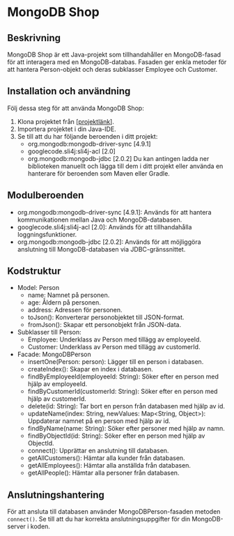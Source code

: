 # MongoDB Shop

## Beskrivning
MongoDB Shop är ett Java-projekt som tillhandahåller en MongoDB-fasad för att interagera med en MongoDB-databas. Fasaden ger enkla metoder för att hantera Person-objekt och deras subklasser Employee och Customer.

## Installation och användning
Följ dessa steg för att använda MongoDB Shop:

1. Klona projektet från [[projektlänk](https://github.com/dangernooodle/MongoDBCRUD.git)].
2. Importera projektet i din Java-IDE.
3. Se till att du har följande beroenden i ditt projekt:
   - org.mongodb:mongodb-driver-sync [4.9.1]
   - googlecode.sli4j:sli4j-acl [2.0]
   - org.mongodb:mongodb-jdbc [2.0.2]
   Du kan antingen ladda ner biblioteken manuellt och lägga till dem i ditt projekt eller använda en hanterare för beroenden som Maven eller Gradle.

## Modulberoenden
- org.mongodb:mongodb-driver-sync [4.9.1]: Används för att hantera kommunikationen mellan Java och MongoDB-databasen.
- googlecode.sli4j:sli4j-acl [2.0]: Används för att tillhandahålla loggningsfunktioner.
- org.mongodb:mongodb-jdbc [2.0.2]: Används för att möjliggöra anslutning till MongoDB-databasen via JDBC-gränssnittet.

## Kodstruktur
- Model: Person
  - name: Namnet på personen.
  - age: Åldern på personen.
  - address: Adressen för personen.
  - toJson(): Konverterar personobjektet till JSON-format.
  - fromJson(): Skapar ett personobjekt från JSON-data.
- Subklasser till Person:
  - Employee: Underklass av Person med tillägg av employeeId.
  - Customer: Underklass av Person med tillägg av customerId.
- Facade: MongoDBPerson
  - insertOne(Person: person): Lägger till en person i databasen.
  - createIndex(): Skapar en index i databasen.
  - findByEmployeeId(employeeId: String): Söker efter en person med hjälp av employeeId.
  - findByCustomerId(customerId: String): Söker efter en person med hjälp av customerId.
  - delete(id: String): Tar bort en person från databasen med hjälp av id.
  - updateName(index: String, newValues: Map<String, Object>): Uppdaterar namnet på en person med hjälp av id.
  - findByName(name: String): Söker efter personer med hjälp av namn.
  - findByObjectId(id: String): Söker efter en person med hjälp av ObjectId.
  - connect(): Upprättar en anslutning till databasen.
  - getAllCustomers(): Hämtar alla kunder från databasen.
  - getAllEmployees(): Hämtar alla anställda från databasen.
  - getAllPeople(): Hämtar alla personer från databasen.

## Anslutningshantering
För att ansluta till databasen använder MongoDBPerson-fasaden metoden `connect()`. Se till att du har korrekta anslutningsuppgifter för din MongoDB-server i koden.
